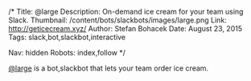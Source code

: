 /*
Title: @large
Description: On-demand ice cream for your team using Slack.
Thumbnail: /content/bots/slackbots/images/large.png
Link: http://geticecream.xyz/
Author: Stefan Bohacek
Date: August 23, 2015
Tags: slack,bot,slackbot,interactive

Nav: hidden
Robots: index,follow
*/

[@large](http://geticecream.xyz/) is a bot,slackbot that lets your team order ice cream.